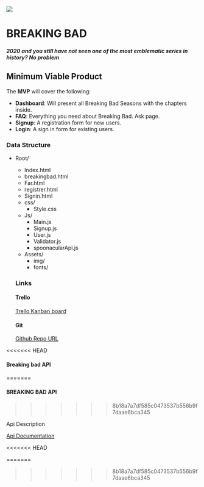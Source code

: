 ![](https://wallpaperplay.com/walls/full/d/f/c/158834.jpg)



# BREAKING BAD

##### 2020 and you still have not seen one of the most emblematic series in history? No problem

## Minimum Viable Product

The **MVP** will cover the following:

- **Dashboard**: Will present all Breaking Bad Seasons with the chapters inside.
- **FAQ**: Everything you need about Breaking Bad. Ask page.
- **Signup**: A registration form for new users.
- **Login**: A sign in form for existing users.



### Data Structure

- Root/

  - Index.html
  - breakingbad.html
  - Far.html
  - registrer.html
  - Signin.html
  - css/
    - Style.css
  - Js/
    - Main.js
    - Signup.js
    - User.js
    - Validator.js
    - spoonacularApi.js
  - Assets/
    - img/
    - fonts/

  ### Links

  #### Trello

  [Trello Kanban board](https://trello.com/b/gNf2syne/first-project-sergi-b)

  #### Git

  [Github Repo URL](https://github.com/sbotargues/breakingbad)

<<<<<<< HEAD
  #### Breaking bad API
=======
  #### BREAKING BAD API
>>>>>>> 8b18a7a7df585c0473537b556b9f7daae6bca345

  Api Description

  [Api Documentation](https://breakingbadapi.com/documentation)

  

  
<<<<<<< HEAD

=======
>>>>>>> 8b18a7a7df585c0473537b556b9f7daae6bca345
